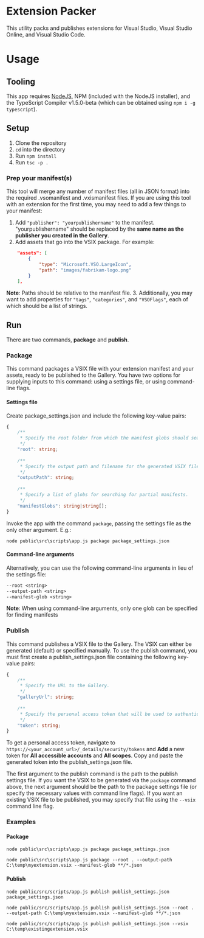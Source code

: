 # Extension Packer
This utility packs and publishes extensions for Visual Studio, Visual Studio Online, and Visual Studio Code.

# Usage
## Tooling
This app requires [NodeJS](http://nodejs.org), NPM (included with the NodeJS installer), and the TypeScript Compiler v1.5.0-beta (which can be obtained using `npm i -g typescript`).

## Setup
1. Clone the repository
2. `cd` into the directory
3. Run `npm install`
4. Run `tsc -p .`

### Prep your manifest(s)
This tool will merge any number of manifest files (all in JSON format) into the required .vsomanifest and .vxismanifest files. If you are using this tool with an extension for the first time, you may need to add a few things to your manifest:

1. Add `"publisher": "yourpublishername"` to the manifest. "yourpublishername" should be replaced by the **same name as the publisher you created in the Gallery**.
2. Add assets that go into the VSIX package. For example: 
```json
    "assets": [
        {
            "type": "Microsoft.VSO.LargeIcon",
            "path": "images/fabrikam-logo.png"
        }
    ],
```
**Note**: Paths should be relative to the manifest file.
3. Additionally, you may want to add properties for `"tags"`, `"categories"`, and `"VSOFlags"`, each of which should be a list of strings.

## Run
There are two commands, **package** and **publish**.

### Package
This command packages a VSIX file with your extension manifest and your assets, ready to be published to the Gallery. You have two options for supplying inputs to this command: using a settings file, or using command-line flags.

#### Settings file
Create package_settings.json and include the following key-value pairs:
```typescript
{
    /**
     * Specify the root folder from which the manifest globs should search for manifests.
     */
    "root": string;
    
    /**
     * Specify the output path and filename for the generated VSIX file.
     */
    "outputPath": string;
    
    /**
     * Specify a list of globs for searching for partial manifests.
     */
    "manifestGlobs": string|string[];
}
```
Invoke the app with the command `package`, passing the settings file as the only other argument. E.g.:

`node public\src\scripts\app.js package package_settings.json`

#### Command-line arguments
Alternatively, you can use the following command-line arguments in lieu of the settings file:  
```txt
--root <string>
--output-path <string>
--manifest-glob <string>
```
**Note**: When using command-line arguments, only one glob can be specified for finding manifests

### Publish
This command publishes a VSIX file to the Gallery. The VSIX can either be generated (default) or specified manually. To use the publish command, you must first create a publish_settings.json file containing the following key-value pairs:
```typescript
{
    /**
     * Specify the URL to the Gallery.
     */
    "galleryUrl": string;
    
    /**
     * Specify the personal access token that will be used to authenticate the publish request.
     */
    "token": string;
}
```
To get a personal access token, navigate to `https://<your_account_url>/_details/security/tokens` and **Add** a new token for **All accessible accounts** and **All scopes**. Copy and paste the generated token into the publish_settings.json file.

The first argument to the publish command is the path to the publish settings file. If you want the VSIX to be generated via the `package` command above, the next argument should be the path to the package settings file (or specify the necessary values with command line flags). If you want an existing VSIX file to be published, you may specify that file using the `--vsix` command line flag.

### Examples

#### Package
`node public\src\scripts\app.js package package_settings.json`

`node public\src\scripts\app.js package --root . --output-path C:\temp\myextension.vsix --manifest-glob **/*.json`

#### Publish
`node public/src/scripts/app.js publish publish_settings.json package_settings.json`

`node public/src/scripts/app.js publish publish_settings.json --root . --output-path C:\temp\myextension.vsix --manifest-glob **/*.json`

`node public/src/scripts/app.js publish publish_settings.json --vsix C:\temp\existingextension.vsix`
